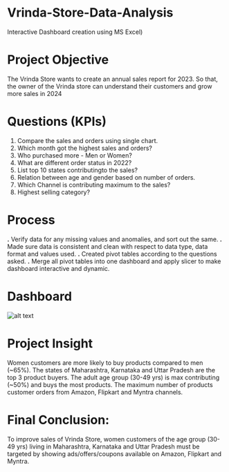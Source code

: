 # Vrinda-Store-Data-Analysis
Interactive Dashboard creation using MS Excel)
# Project Objective
The Vrinda Store wants to create an annual sales report for 2023. So that, the owner of the Vrinda store can understand their customers and grow more sales in 2024
# Questions (KPIs)
1. Compare the sales and orders using single chart.
2. Which month got the highest sales and orders?
3. Who purchased more - Men or Women?
4. What are different order status in 2022?
5. List top 10 states contributingto the sales?
6. Relation between age and gender based on number of orders.
7. Which Channel is contributing maximum to the sales?
8. Highest selling category?
# Process
**.** Verify data for any missing values and anomalies, and sort out the same.
**.** Made sure data is consistent and clean with respect to data type, data format and values used.
**.** Created pivot tables according to the questions asked.
**.** Merge all pivot tables into one dashboard and apply slicer to make dashboard interactive and dynamic.
# Dashboard
![alt text](http://url/to/img.png)
# Project Insight
Women customers are more likely to buy products compared to men (~65%).
The states of Maharashtra, Karnataka and Uttar Pradesh are the top 3 product buyers.
The adult age group (30-49 yrs) is max contributing (~50%) and buys the most products.
The maximum number of products customer orders from Amazon, Flipkart and Myntra channels.
# Final Conclusion:
To improve sales of Vrinda Store, women customers of the age group (30-49 yrs) living in Maharashtra, Karnataka and Uttar Pradesh must be targeted by showing ads/offers/coupons available on Amazon, Flipkart and Myntra.

